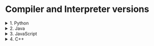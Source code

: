 # Compiler and Interpreter versions

<details>
<summary>1. Python</summary>

## Python
Interpreters | Version | Release date    | First release | Status | Installation |
-------------|---------|-----------------|---------------|--------|--------------|
 CPython | 3.13.0a0  | 2023-06-07 | 2023-06-07 | alpha (preview) | installed
 CPython | 3.12.0b1  | 2023-05-22 | 2023-05-22 | beta (preview) | installed
 CPython | 3.11.3  | 2023-04-05 | 2022-10-24 | bugfix (suppported) | installed
 CPython | 3.10.11 | 2023-04-05 | 2021-10-04 | security (suppported) | installed
 CPython | 3.9.16 | 2022-12-06 | 2020-10-05 | security (suppported) | installed
 CPython | 3.8.16 | 2022-12-06 | 2019-10-14 | security (suppported) | installed
 CPython | 3.7.16 | 2022-12-06 | 2018-06-27 | security (suppported) | installed
 CPython | 3.6.15 | 2021-09-04 | 2016-12-23 | end-of-life (unsupported) | installed
 CPython | 3.5.10 | 2020-09-05 | 2015-09-13 | end-of-life (unsupported) | installed
 CPython | 3.4.10 | 2019-03-18 | 2014-03-16 | end-of-life (unsupported) | installed
 CPython | 3.3.7 | 2017-09-19 | 2012-09-29 | end-of-life (unsupported) | NO installed
 CPython | 3.2.6 | 2014-10-11 | 2011-02-20 | end-of-life (unsupported) | NO installed
 CPython | 3.1.5 | 2012-04-09 | 2009-06-27 | end-of-life (unsupported) | NO installed
 CPython | 3.0.1 | 2009-02-13 | 2008-12-03 | end-of-life (unsupported) | installed
 CPython | 2.7.18 | 2020-04-20 | 2010-07-04 | end-of-life (unsupported) | installed
 CPython | 2.6.9 | 2013-10-29 | 2008-10-01 | end-of-life (unsupported) | NO installed
 CPython | 2.5.6 | 2011-05-26 | 2006-09-19 | end-of-life (unsupported) | installed

Source:

 - [Status of Python Versions](https://devguide.python.org/versions/)
 - [Python Documentation by Version](https://www.python.org/doc/versions/)
 - [What's New in Python](https://docs.python.org/3/whatsnew/index.html)
 - [Development Cycle](https://devguide.python.org/developer-workflow/development-cycle/#devcycle)

</details>
<details>
<summary>2. Java</summary>

## Java

Compiler | Version | Release date    | First release | Status
---------|---------|-----------------|---------------|-------
 javac | 20.0.2 | 2023-07-18 | 2023-03-21 | installed
 javac | 19.0.2 | 2023-01-17 | 2022-09-20 | installed
 javac | 18.0.2-ea | 2022-07-19 | 2022-03-22 | installed
 javac | 17.0.7 | 2023-04-18 | 2021-09-14 | installed
 javac | 16.0.2 | 2021-07-20 | 2021-03-16 | installed
 javac | 15.0.2 | 2021-01-19 | 2020-09-15	 | installed
 javac | 14.0.2 | 2020-07-14 | 2020-03-17 | installed
 javac | 13.0.2 | 2020-01-14 | 2019-09-17 | installed
 javac | 12.0.2 | 2019-07-16 | 2019-03-19 | installed
 javac | 11.0.19 | 2020-10-20 | 2018-09-25 | installed
 javac | 10.0.2 | 2018-07-17 | 2018-03-20 | installed
 javac | 9.0.2 | 2018-01-16 | 2017-09-21 | installed
 javac | 1.8.0_362 | 2023-04-18 | 2014-03-18 | installed


Installation of old and no supported versions

- Download the files from https://jdk.java.net/archive/

- Follow the next commands to extract all files:
  ```
  sudo tar xvf ~/Downloads/openjdk-20.0.2_linux-x64_bin.tar.gz -C /usr/lib/jvm/
  ```
- Check the path for both java and javac by verifing their versions; for example for version 16:
  ```
  /usr/lib/jvm/jdk-16.0.2/bin/java -version
  /usr/lib/jvm/jdk-16.0.2/bin/javac -version
  ```
- Install the new version trough update-alternatives in order to be able to switch between versions
  ```
  sudo update-alternatives --install /usr/bin/java java /usr/lib/jvm/jdk-20.0.2/bin/java 2011
  sudo update-alternatives --config java

  sudo update-alternatives --install /usr/bin/javac javac /usr/lib/jvm/jdk-20.0.2/bin/javac 2011
  sudo update-alternatives --config javac 
  ```
- Source: 
  - https://kilishek.com/2021/05/05/installing-java-openjdk-from-tar-gz-archive-and-update-the-default-jdk-used/
  - https://www.java.com/releases/matrix/
  - https://www.java.com/releases/
  - https://jdk.java.net/archive/

</details>
<details>
<summary>3. JavaScript</summary>

## JavaScript

Compiler | Version | Release date    | First release | Status
---------|---------|-----------------|---------------|-------
 node | 20.5.1 | 2023-08-09	| 2023-04-18 | installed (current)
 node | 19.9.0 | 2023-04-10	| 2022-10-18 | installed (end of life)
 node | 18.17.1 | 2023-08-08 | 2022-04-19 | installed (active LTS)
 node | 17.9.1 | 2022-06-01 | 2021-10-19 | installed (end of life)
 node | 16.20.2 | 2023-08-08 | 2021-04-20 | installed (maintenance LTS)
 node | 15.14.0 | 2021-04-06 | 2020-10-20 | installed (end of life)
 node | 14.21.3 | 2023-02-16 | 2020-04-21 | installed (end of life LTS)
 node | 13.14.0 | 2020-04-29 | 	2019-10-22 | installed (end of life)
 node | 12.22.12 | 2022-04-05	| 2019-04-23 | installed (end of life LTS)
 node | 11.15.0 | 2019-04-30 | 2018-10-23 | installed (end of life)
 node | 10.24.1 | 2021-04-06 | 2018-04-24 | installed (end of life LTS)
 node | 9.11.2 | 2018-06-12 | 2017-10-01 | installed (end of life)
 node | 8.17.0 | 2019-12-17 | 2017-05-30 | installed (end of life LTS)
 node | 7.10.1 | 2017-07-11 | 2016-10-25 | installed (end of life)
 node | 6.17.1 | 2019-04-03	| 2016-04-26 | installed (end of life LTS)
 node | 5.12.0 | 2016-06-23	| 2015-10-29 | installed (end of life)
 node | 4.9.1 | 2018-03-29 | 2015-09-08 | installed (end of life LTS)
 node | 3.3.1 | 2015-09-15 | 2015-05-04 | installed (end of life)
 node | 2.5.0 | 2015-07-28 | 2015-05-04 | installed (end of life)
 node | 1.8.4 | 2015-07-09 | 2015-01-20 | installed (end of life)
 node | 0.12.18 | 2017-02-22	| 2015-02-06 | installed (end of life)
 node | 0.10.48 | 2016-10-18 | 2013-03-11 | installed (end of life)
 node | 0.8.28 | 2014-07-31	| 2012-06-25 | installed (end of life)


--Installation--
```
nvm install 16.20.2; nvm install 15.14.0; nvm install 14.21.3; nvm install 13.14.0; nvm install 12.22.12; nvm install 11.15.0; nvm install 10.24.1; nvm install 9.11.2; nvm install 8.17.0; nvm install 7.10.1; nvm install 6.17.1; nvm install 5.12.0; nvm install 4.9.1; nvm install 3.3.1; nvm install 2.5.0; nvm install 1.8.4; nvm install 0.12.18; nvm install 0.10.48; nvm install 0.8.28
```

</details>
<details>
<summary>4. C++</summary>

## C++

Compilers | Version | Release date    | First release | C+++ Standard Support | Status
------------|---------|-----------------|---------------|-------|------|
 GCC and G++ | 13.1 | 2023-04-26 | 2023-04-26 | C++23, C++20, C++17, C++14, C++11, C ++98 | installed
 GCC and G++ | 12.3 | 2023-05-08 | 2022-05-06 | C++23, C++20, C++17, C++14, C++11, C++98 | installed
 GCC and G++ | 11.4 | 2023-05-29 | 2021-04-27 | C++23, C++20, C++17, C++14, C++11, C++98 | installed
 GCC and G++ | 10.4 | 2022-06-28 | 2020-05-07 | C++20, C++17, C++14, C++11, C++98 | installed
 GCC and G++ | 9.5 | 2022-05-27 | 2019-05-03 | C++17, C++14, C++11, C++98 | installed
 GCC and G++ | 8.5 | 2021-05-14 | 2018-05-02 | C++17, C++14, C++11, C++98 | installed
 GCC and G++ | 7.5 | 2019-11-14 | 2017-05-02 | C++17, C++14, C++11, C++98 | installed
 GCC and G++ | 6.5 | 2018-10-26 | 2016-04-27 | C++17, C++14, C++11, C++98 | installed
 GCC and G++ | 5.5 | 2017-10-10 | 2015-04-22 | C++17,C++14, C++11, C++98 | installed
 GCC and G++ | 4.9.3 | 2015-06-26 | 2014-04-22 | C++14, C++11, C++98 | installed
 GCC and G++ | 4.8.5 | 2015-06-23 | 2013-03-22 | C++11, C++98 | installed
 GCC and G++ | 4.7.4 | 2014-06-12 | 2012-03-22 | C++11, C++98 | installed
 GCC and G++ | 4.6.4 | 2013-04-12 | 2011-03-25 | C++98 | installed
 GCC and G++ | 4.5.4 | 2012-07-02 | 2010-04-14 | C++98 | NO installed
 GCC and G++ | 4.4.7 | 2012-03-13 | 2009-10-15 | C++98 | installed
 GCC and G++ | 4.3.6 | 2011-06-27 | 2008-03-05 | C++23 | NO installed
 GCC and G++ | 4.2.4 | 2008-05-19 | 2007-05-13 | C++23 | NO installed
 GCC and G++ | 4.1.2 | 2007-02-13 | 2006-02-28 | C++23 | NO installed
 GCC and G++ | 4.0.4 | 2007-01-31 | 2005-04-20 | C++23 | NO installed
 GCC and G++ | 3.4.6 | 2006-03-06 | 2004-04-18 | C++23 | NO installed
 GCC and G++ | 3.3.6 | 2005-05-03 | 2003-05-13 | C++23 | NO installed
 GCC and G++ | 3.2.3 | 2003-04-22 | 2002-08-14 | C++23 | NO installed
 GCC and G++ | 3.0.4 | 2002-02-20 | 2001-01-18 | C++23 | NO installed (Configuration x86_64-unknown-linux-gnu not supported)

Command to verify the standars support in gcc compiler
```
g++-4.4 -v --help 2> /dev/null | sed -n '/^ *-std=\([^<][^ ]\+\).*/ {s//\1/p}'
```
Source:
 - [GCC Releases](https://gcc.gnu.org/releases.html)
 - [GCC Development Plan](https://gcc.gnu.org/develop.html)
 - [C++ Compiler Support](https://en.cppreference.com/w/cpp/compiler_support#References)


</details>




